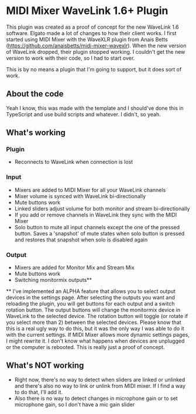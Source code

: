 # MIDI Mixer WaveLink 1.6+ Plugin 

This plugin was created as a proof of concept for the new WaveLink 1.6 software. Elgato made a lot of changes to how their client works. I first started using MIDI Mixer with the WaveXLR plugin from Anais Betts (https://github.com/anaisbetts/midi-mixer-wavexlr). When the new version of WaveLink dropped, their plugin stopped working. I couldn't get the new version to work with their code, so I had to start over.

This is by no means a plugin that I'm going to support, but it does sort of work.

## About the code

Yeah I know, this was made with the template and I should've done this in TypeScript and use build scripts and whatever. I didn't, so yeah.

## What's working

### Plugin
- Reconnects to WaveLink when connection is lost

### Input
- Mixers are added to MIDI Mixer for all your WaveLink channels
- Mixer volume is synced with WaveLink bi-directionally
- Mute buttons work
- Linked sliders adjust volume for both monitor and stream bi-directionally
- If you add or remove channels in WaveLink they sync with the MIDI Mixer
- Solo button to mute all input channels except the one of the pressed button. Saves a 'snapshot' of mute states when solo button is pressed and restores that snapshot when solo is disabled again

### Output
- Mixers are added for Monitor Mix and Stream Mix
- Mute buttons work
- Switching monitormix outputs**

** I've implemented an ALPHA feature that allows you to select output devices in the settings page. After selecting the outputs you want and reloading the plugin, you will get buttons for each output and a switch rotation button. The output buttons will change the monitormix device in WaveLink to the selected device. The rotation button will toggle (or rotate if you select more than 2) between the selected devices.
Please know that this is a real ugly way to do this, but it was the only way I was able to do it with the current settings. If MIDI Mixer allows more dynamic settings pages, I might rewrite it. I don't know what happens when devices are unplugged or the computer is rebooted. This is really just a proof of concept.

## What's NOT working
- Right now, there's no way to detect when sliders are linked or unlinked and there's also no way to link or unlink from MIDI mixer. If I find a way to do that, I'll add it.
- Also there is no way to detect changes in microphone gain or to set microphone gain, so I don't have a mic gain slider
